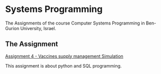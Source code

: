 # Systems Programming
The Assignments of the course Computer Systems Programming in Ben-Gurion University, Israel.


## The Assignment
[Assignment 4 - Vaccines supply management Simulation](https://www.cs.bgu.ac.il/~spl211/wiki.files/main.pdf)

This assignment is about python and SQL programming. 
